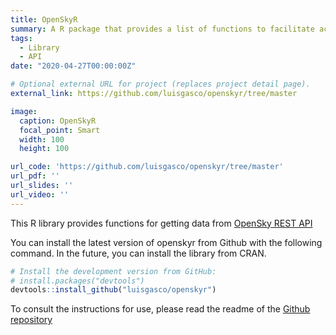 ```yaml
---
title: OpenSkyR
summary: A R package that provides a list of functions to facilitate access to the data offered by OpenSky-Network..
tags:
  - Library
  - API
date: "2020-04-27T00:00:00Z"

# Optional external URL for project (replaces project detail page).
external_link: https://github.com/luisgasco/openskyr/tree/master

image:
  caption: OpenSkyR
  focal_point: Smart
  width: 100
  height: 100

url_code: 'https://github.com/luisgasco/openskyr/tree/master'
url_pdf: ''
url_slides: ''
url_video: ''
---
```


This R library provides functions for getting data from [OpenSky REST API](https://openskynetwork.github.io/opensky-api/rest.html)

You can install the latest version of openskyr from Github with the
following command. In the future, you can install the library from CRAN.

``` r
# Install the development version from GitHub:
# install.packages("devtools")
devtools::install_github("luisgasco/openskyr")
```
To consult the instructions for use, please read the readme of the [Github repository](https://github.com/luisgasco/openskyr)
